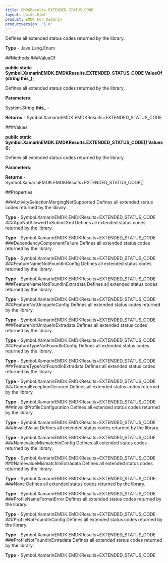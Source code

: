 ```yaml
---
title: EMDKResults.EXTENDED_STATUS_CODE
layout: guide.html
product: EMDK For Xamarin 
productversion: '5.0' 
---
```

Defines all extended status codes returned by the library.

**Type** - Java.Lang.Enum

##Methods
###ValueOf

**public static Symbol.XamarinEMDK.EMDKResults.EXTENDED_STATUS_CODE ValueOf (string this_);**

Defines all extended status codes returned by the library.

**Parameters:**

System.String **this_**  - 

**Returns** - Symbol.XamarinEMDK.EMDKResults+EXTENDED_STATUS_CODE

###Values

**public static Symbol.XamarinEMDK.EMDKResults.EXTENDED_STATUS_CODE[] Values ();**

Defines all extended status codes returned by the library.

**Parameters:**

**Returns** - Symbol.XamarinEMDK.EMDKResults+EXTENDED_STATUS_CODE[]

##Properties

###ActivitySelectionMergingNotSupported
Defines all extended status codes returned by the library.

**Type** - Symbol.XamarinEMDK.EMDKResults+EXTENDED_STATUS_CODE
###AppNotAllowedToSubmitXml
Defines all extended status codes returned by the library.

**Type** - Symbol.XamarinEMDK.EMDKResults+EXTENDED_STATUS_CODE
###DependencyComponentFailure
Defines all extended status codes returned by the library.

**Type** - Symbol.XamarinEMDK.EMDKResults+EXTENDED_STATUS_CODE
###FeatureNameNotFoundInConfig
Defines all extended status codes returned by the library.

**Type** - Symbol.XamarinEMDK.EMDKResults+EXTENDED_STATUS_CODE
###FeatureNameNotFoundInExtradata
Defines all extended status codes returned by the library.

**Type** - Symbol.XamarinEMDK.EMDKResults+EXTENDED_STATUS_CODE
###FeatureNotUniqueInConfig
Defines all extended status codes returned by the library.

**Type** - Symbol.XamarinEMDK.EMDKResults+EXTENDED_STATUS_CODE
###FeatureNotUniqueInExtradata
Defines all extended status codes returned by the library.

**Type** - Symbol.XamarinEMDK.EMDKResults+EXTENDED_STATUS_CODE
###FeatureTypeNotFoundInConfig
Defines all extended status codes returned by the library.

**Type** - Symbol.XamarinEMDK.EMDKResults+EXTENDED_STATUS_CODE
###FeatureTypeNotFoundInExtradata
Defines all extended status codes returned by the library.

**Type** - Symbol.XamarinEMDK.EMDKResults+EXTENDED_STATUS_CODE
###GeneralExceptionOccured
Defines all extended status codes returned by the library.

**Type** - Symbol.XamarinEMDK.EMDKResults+EXTENDED_STATUS_CODE
###InvalidProfileConfiguration
Defines all extended status codes returned by the library.

**Type** - Symbol.XamarinEMDK.EMDKResults+EXTENDED_STATUS_CODE
###InvalidValue
Defines all extended status codes returned by the library.

**Type** - Symbol.XamarinEMDK.EMDKResults+EXTENDED_STATUS_CODE
###NamevalueMismatchInConfig
Defines all extended status codes returned by the library.

**Type** - Symbol.XamarinEMDK.EMDKResults+EXTENDED_STATUS_CODE
###NamevalueMismatchInExtradata
Defines all extended status codes returned by the library.

**Type** - Symbol.XamarinEMDK.EMDKResults+EXTENDED_STATUS_CODE
###None
Defines all extended status codes returned by the library.

**Type** - Symbol.XamarinEMDK.EMDKResults+EXTENDED_STATUS_CODE
###ProfileNameFormatError
Defines all extended status codes returned by the library.

**Type** - Symbol.XamarinEMDK.EMDKResults+EXTENDED_STATUS_CODE
###ProfileNotFoundInConfig
Defines all extended status codes returned by the library.

**Type** - Symbol.XamarinEMDK.EMDKResults+EXTENDED_STATUS_CODE
###ProfileNotFoundInExtradata
Defines all extended status codes returned by the library.

**Type** - Symbol.XamarinEMDK.EMDKResults+EXTENDED_STATUS_CODE
